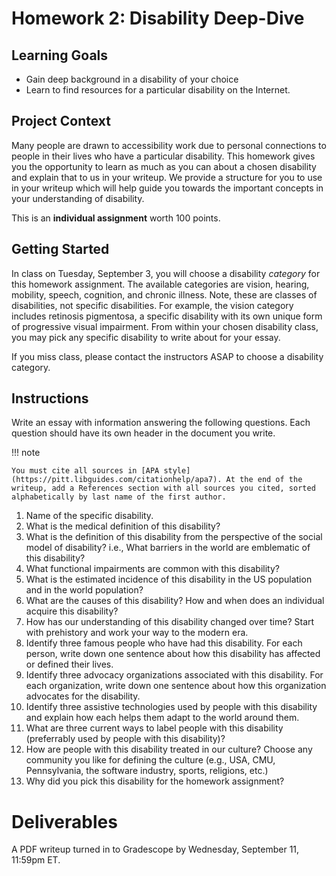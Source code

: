# Homework 2: Disability Deep-Dive

## Learning Goals

- Gain deep background in a disability of your choice
- Learn to find resources for a particular disability on the Internet.

## Project Context

Many people are drawn to accessibility work due to personal connections to people in their lives who have a particular disability. This homework gives you the opportunity to learn as much as you can 
about a chosen disability and explain that to us in your writeup. We provide a structure for you to use in your writeup which will help guide you towards the important concepts in your understanding of disability.

This is an **individual assignment** worth 100 points.

## Getting Started

In class on Tuesday, September 3, you will choose a disability _category_ for this homework assignment. The available categories are vision, hearing, mobility, speech, cognition, and chronic illness. Note, these are classes of disabilities, not specific disabilities. For example, the vision category includes retinosis pigmentosa, a specific disability with its own unique form of progressive visual impairment. From within your chosen disability class, you may pick any specific disability to write about for your essay. 

If you miss class, please contact the instructors ASAP to choose a disability category.

## Instructions

Write an essay with information answering the following questions. Each question should have its own header in the document you write. 

!!! note 

    You must cite all sources in [APA style](https://pitt.libguides.com/citationhelp/apa7). At the end of the writeup, add a References section with all sources you cited, sorted alphabetically by last name of the first author.


1. Name of the specific disability.
1. What is the medical definition of this disability?
1. What is the definition of this disability from the perspective of the social model of disability? i.e., What barriers in the world are emblematic of this disability?
1. What functional impairments are common with this disability?
1. What is the estimated incidence of this disability in the US population and in the world population?
1. What are the causes of this disability? How and when does an individual acquire this disability? 
1. How has our understanding of this disability changed over time? Start with prehistory and work your way to the modern era.
1. Identify three famous people who have had this disability. For each person, write down one sentence about how this disability has affected or defined their lives.
1. Identify three advocacy organizations associated with this disability. For each organization, write down one sentence about how this organization advocates for the disability.
1. Identify three assistive technologies used by people with this disability and explain how each helps them adapt to the world around them.
1. What are three current ways to label people with this disability (preferrably used by people with this disability)?
1. How are people with this disability treated in our culture? Choose any community you like for defining the culture (e.g., USA, CMU, Pennsylvania, the software industry, sports, religions, etc.)
1. Why did you pick this disability for the homework assignment?

# Deliverables

A PDF writeup turned in to Gradescope by Wednesday, September 11, 11:59pm ET.
